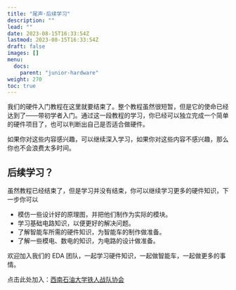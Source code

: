 ```yaml
---
title: "尾声·后续学习"
description: ""
lead: ""
date: 2023-08-15T16:33:54Z
lastmod: 2023-08-15T16:33:54Z
draft: false
images: []
menu:
  docs:
    parent: "junior-hardware"
weight: 270
toc: true
---
```


我们的硬件入门教程在这里就要结束了。整个教程虽然很短暂，但是它的使命已经达到了——带初学者入门。通过这一段教程的学习，你已经可以独立完成一个简单的硬件项目了，也可以判断出自己是否适合做硬件。     

如果你对这些内容感兴趣，可以继续深入学习，如果你对这些内容不感兴趣，那么你也不会浪费太多时间。    


## 后续学习？

虽然教程已经结束了，但是学习并没有结束，你可以继续学习更多的硬件知识，下一步你可以

- 模仿一些设计好的原理图，并把他们制作为实际的模块。
- 学习基础电路知识，以便更好的解决问题。
- 了解智能车所需的硬件知识，为智能车的制作做准备。
- 了解一些模电、数电的知识，为电路的设计做准备。

欢迎加入我们的 EDA 团队，一起学习硬件知识，一起做智能车，一起做更多的事情。

点击此处加入：[西南石油大学铁人战队协会](https://u.lceda.cn/join?type=team&key=d6aa89adb56811ca90fd19679234145f&inviter=5da5c19a1ef940e4be7ff6da652cae12&team_uuid=d384d169d4d44990bba5d2fe459a7d45)
